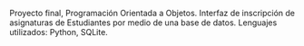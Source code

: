 Proyecto final, Programación Orientada a Objetos.
Interfaz de inscripción de asignaturas de Estudiantes por medio de una base de datos.
Lenguajes utilizados: Python, SQLite.
